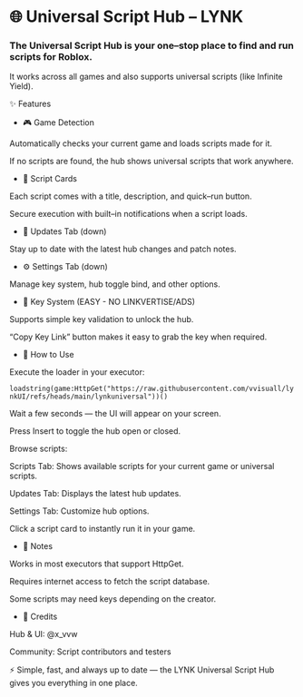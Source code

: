 # 🌐 Universal Script Hub – LYNK

### The Universal Script Hub is your one–stop place to find and run scripts for Roblox.
It works across all games and also supports universal scripts (like Infinite Yield).

✨ Features

- 🎮 Game Detection

Automatically checks your current game and loads scripts made for it.

If no scripts are found, the hub shows universal scripts that work anywhere.

- 📝 Script Cards

Each script comes with a title, description, and quick–run button.

Secure execution with built–in notifications when a script loads.

- 📢 Updates Tab (down)

Stay up to date with the latest hub changes and patch notes.

- ⚙️ Settings Tab (down)

Manage key system, hub toggle bind, and other options.

- 🔑 Key System (EASY - NO LINKVERTISE/ADS)

Supports simple key validation to unlock the hub.

“Copy Key Link” button makes it easy to grab the key when required.

- 🚀 How to Use

Execute the loader in your executor:

```loadstring(game:HttpGet("https://raw.githubusercontent.com/vvisuall/lynkUI/refs/heads/main/lynkuniversal"))()```


Wait a few seconds — the UI will appear on your screen.

Press Insert to toggle the hub open or closed.

Browse scripts:

Scripts Tab: Shows available scripts for your current game or universal scripts.

Updates Tab: Displays the latest hub updates.

Settings Tab: Customize hub options.

Click a script card to instantly run it in your game.

- 📌 Notes

Works in most executors that support HttpGet.

Requires internet access to fetch the script database.

Some scripts may need keys depending on the creator.

- 👤 Credits

Hub & UI: @x_vvw

Community: Script contributors and testers

⚡ Simple, fast, and always up to date — the LYNK Universal Script Hub gives you everything in one place.
